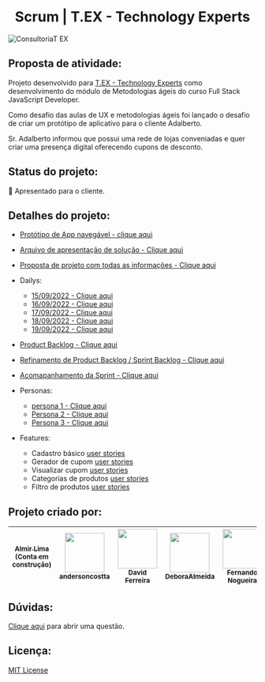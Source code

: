 # <h1 align="center">Scrum | T.EX - Technology Experts</h1>

![ConsultoriaT EX](https://user-images.githubusercontent.com/99570969/190936114-62d243f4-a25a-4359-ad9b-8055213fcbb1.png)


## Proposta de atividade:
Projeto desenvolvido para [T.EX - Technology Experts](https://www.texperts.com.br) como desenvolvimento do módulo de Metodologias ágeis do curso Full Stack JavaScript Developer.

Como desafio das aulas de UX e metodologias ágeis foi lançado o desafio de criar um protótipo de aplicativo para o cliente Adalberto.

Sr. Adalberto informou que possui uma rede de lojas conveniadas e quer criar uma presença digital oferecendo cupons de desconto.

## Status do projeto:
:wrench: Apresentado para o cliente.

## Detalhes do projeto:
- [Protótipo de App navegável - clique aqui](https://share.proto.io/5LK8YO/)

- [Arquivo de apresentação de solução - Clique aqui](https://docs.google.com/presentation/d/1puZFm6-zloftFovTRPwxiBX6AIS8oFS_rqN9eNR9-6I/edit?usp=sharing)

- [Proposta de projeto com todas as informações - Clique aqui](https://docs.google.com/document/d/1-NnzztLm0R_Vl3yOnCYAhUFGNSn8ftETt9xyJ2Z2BVs/edit?usp=sharing)
- Dailys:
  - [15/09/2022 - Clique aqui](https://docs.google.com/document/d/1_kPHgOOVOUZ9IKx9g3_DBMekK9OTNcpYAHewQUUY-wM/edit?usp=sharing)
  - [16/09/2022 - Clique aqui](https://docs.google.com/document/d/16brSeaAD1NkuLUBvLW4ZdWPqFGfdqZSK9i4v4M_BX2Y/edit?usp=sharing)
  - [17/09/2022 - Clique aqui](https://docs.google.com/document/d/15tIUb6hOzvwmMkhoGgK0QxfOsIyJrKFVbe1DbmBLqlY/edit?usp=sharing)
  - [18/09/2022 - Clique aqui](https://docs.google.com/document/d/1yPrc1A8fg1Vn-LQTObalHNvkWVpbQG6-k7ddKy_1FgU/edit?usp=sharing)
  - [19/09/2022 - Clique aqui](https://docs.google.com/document/d/1xRtLWq-3-7ANTvzZ2ucwZcmSWr_blUSaiVAy7PFPKKM/edit?usp=sharing)
- [Product Backlog - Clique aqui](https://docs.google.com/spreadsheets/d/1-A6d96psVwioDhuxfd-atZi3rj0OFO1sy3l-MK9hWFA/edit?usp=sharing)
- [Refinamento de Product Backlog / Sprint Backlog - Clique aqui](https://docs.google.com/spreadsheets/d/1lmXFMgtJU36_n0e8QxsP2iSl0ETmBn9ra9e-QBoAlw0/edit?usp=sharing)
- [Acomapanhamento da Sprint - Clique aqui](https://docs.google.com/spreadsheets/d/11Lt1ykHt7Ye_8EW9oi3s5Epe9Jlk0OFuRVbG0hS3x2c/edit?usp=sharing)
- Personas:
  - [persona 1 - Clique aqui](https://docs.google.com/document/d/1GNWAw3F8UDIi9BPXcjbq2SfsxDLVdQOgWwYb4o81zrU/edit?usp=sharing)
  - [Persona 2 - Clique aqui](https://docs.google.com/document/d/14Ali98XBASeyaQ9NcfIZmk19AbCFgmQ5SBSKrw5Xqcw/edit?usp=sharing)
  - [Persona 3 - Clique aqui](https://docs.google.com/document/d/1Wnz6puPK_UrPTAIL-d6qn2Lv6W-c90dmYzmeF8G95NE/edit?usp=sharing)
- Features:
  - Cadastro básico [user stories](https://docs.google.com/spreadsheets/d/1b_GUmAMpo_SZto0YKtFAx6GZA0gt2PNG__NzhEL2aQI/edit?usp=sharing) 
  - Gerador de cupom [user stories](https://docs.google.com/spreadsheets/d/17Q1vbyFFMzrjqXgxxolZvXAMlKZ2GhCS7ZW3zF8iPnw/edit?usp=sharing)
  - Visualizar cupom [user stories](https://docs.google.com/spreadsheets/d/1HtUNUPokimIWTHn9KWOX373bkGUNl_RHpG9ToMnTBpg/edit?usp=sharing)
  - Categorias de produtos [user stories](https://docs.google.com/spreadsheets/d/1x-fMdCxCPt0xvbdvfmnyjEGZTlq5NpnwR0pVCpR4164/edit?usp=sharing)
  - Filtro de produtos [user stories](https://docs.google.com/spreadsheets/d/1iZEapN10HtKhHeahm-Rnn4kzEQQte0kdb_naAxvHKmg/edit?usp=sharing)

## Projeto criado por:
[<img src=" " width=80><br><sub>Almir Lima (Conta em construção)</sub>]() | [<img src="https://avatars.githubusercontent.com/u/112771711?v=4" width=80><br><sub>andersoncostta</sub>](https://github.com/andersoncostta) | [<img src="https://avatars.githubusercontent.com/u/95596031?v=4" width=80><br><sub>David Ferreira</sub>](https://github.com/Davidferreirajesus) | [<img src="https://avatars.githubusercontent.com/u/65206552?v=4" width=80><br><sub>DeboraAlmeida</sub>](https://github.com/DeboraAlmeida) | [<img src="https://avatars.githubusercontent.com/u/74393670?v=4" width=80><br><sub>Fernando Nogueira</sub>](https://github.com/CDGFPN) | [<img src="https://avatars.githubusercontent.com/u/112670909?v=4" width=80><br><sub>Joaoluizts</sub>](https://github.com/Joaoluizts) | [<img src="https://avatars.githubusercontent.com/u/99570969?v=4" width=80><br><sub>Kelvya Thais</sub>](https://github.com/kelvya) | [<img src="https://avatars.githubusercontent.com/u/106833667?v=4" width=80><br><sub>ShirleySSouza</sub>](https://github.com/ShirleySSouza) | [<img src="https://avatars.githubusercontent.com/u/104994331?v=4" width=80><br><sub>Sylvia Xavier</sub>](https://github.com/sylviaxavier)
:---------: | :---------: | :---------:| :---------:| :---------:| :---------:| :---------:| :---------: | :---------: |

## Dúvidas:
[Clique aqui](https://github.com/DeboraAlmeida/scrum_pratice/issues/new) para abrir uma questão.

## Licença:
[MIT License ](https://choosealicense.com/licenses/mit/)
